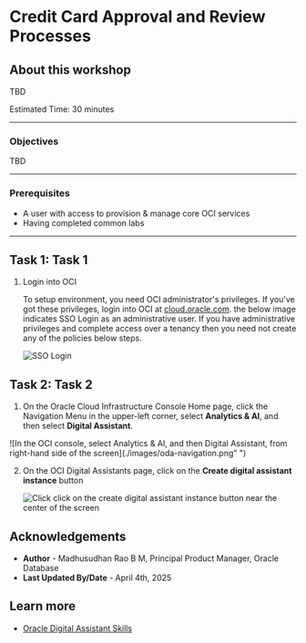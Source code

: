 # Credit Card Approval and Review Processes

## About this workshop

TBD

Estimated Time: 30 minutes

---

### Objectives

TBD

---

### Prerequisites

* A user with access to provision & manage core OCI services  
* Having completed common labs

---
 
## Task 1: Task 1

1. Login into OCI

    To setup environment, you need OCI administrator's privileges. If you've got these privileges, login into OCI at [cloud.oracle.com](https://www.oracle.com/cloud/sign-in.html). the below image indicates SSO Login as an administrative user. If you have administrative privileges and complete access over a tenancy then you need not create any of the policies below steps.

    ![SSO Login](images/sso-login.png)  

## Task 2: Task 2
 
1.  On the Oracle Cloud Infrastructure Console Home page, click the Navigation Menu in the upper-left corner, select **Analytics & AI**, and then select **Digital Assistant**.

  ![In the OCI console, select Analytics & AI, and then Digital Assistant, from right-hand side of the screen](./images/oda-navigation.png" ")

2.  On the OCI Digital Assistants page,  click on the **Create digital assistant instance** button

    ![Click click on the create digital assistant instance button near the center of the screen](./images/create-oda.png " ")
 
## Acknowledgements

* **Author** - Madhusudhan Rao B M, Principal Product Manager, Oracle Database
* **Last Updated By/Date** - April 4th, 2025

## Learn more
 
* [Oracle Digital Assistant Skills](https://docs.oracle.com/en/cloud/paas/digital-assistant/use-chatbot/create-configure-and-version-skills1.html)
